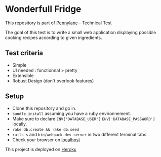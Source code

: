 # Wonderfull Fridge

This repository is part of [Pennylane](https://www.pennylane.tech/) - Technical Test

The goal of this test is to write a small web application displaying possible cooking recipes according to given ingredients.

## Test criteria

- Simple
- UI needed : fonctionnal > pretty
- Extensible
- Robust Design (don't overlook features)

## Setup

- Clone this repository and go in.
- `bundle install` assuming you have a ruby environnement.
- Make sure to declare `ENV['DATABASE_USER']` `ENV['DATABASE_PASSWORD']` locally.
- `rake db:create && rake db:seed`
- `rails s` and `bin/webpack-dev-server` in two different terminal tabs.
- Check your browser on [localhost](http://localhost:3000/)

This project is deployed on [Heroku](https://wonderfull-fridge.herokuapp.com/)

